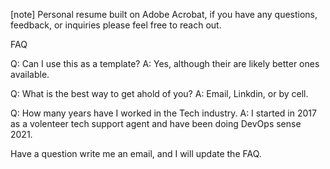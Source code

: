 [note]
Personal resume built on Adobe Acrobat, if you have any questions, feedback, or inquiries please feel free to reach out.

FAQ

Q: Can I use this as a template?
A: Yes, although their are likely better ones available.

Q: What is the best way to get ahold of you?
A: Email, Linkdin, or by cell.

Q: How many years have I worked in the Tech industry.
A: I started in 2017 as a volenteer tech support agent and have been doing DevOps sense 2021.

Have a question write me an email, and I will update the FAQ.
